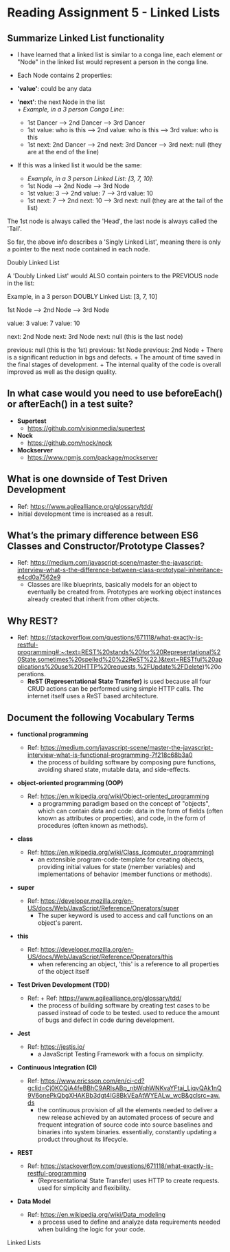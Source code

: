 # **Reading Assignment 5 - Linked Lists**

  ## Summarize Linked List functionality
  + I have learned that a linked list is similar to a conga line, each element or "Node" in the linked list would represent a person in the conga line.

  + Each Node contains 2 properties:

   + **'value'**: could be any data
   + **'next'**: the next Node in the list   
    + *Example, in a 3 person Conga Line*:
     + 1st Dancer             --> 2nd Dancer             --> 3rd Dancer
     + 1st value: who is this --> 2nd value: who is this --> 3rd value: who is this
     + 1st next: 2nd Dancer   --> 2nd next: 3rd Dancer   --> 3rd next: null (they are at the end of the line)    

  + If this was a linked list it would be the same:
    + *Example, in a 3 person Linked List: [3, 7, 10]*:
     + 1st Node               --> 2nd Node               --> 3rd Node
     + 1st value: 3           --> 2nd value: 7           --> 3rd value: 10
     + 1st next: 7            --> 2nd next: 10           --> 3rd next: null (they are at the tail of the list)
 

The 1st node is always called the 'Head', the last node is always called the 'Tail'.

So far, the above info describes a 'Singly Linked List', meaning there is only a pointer to the next node contained in each node. 

Doubly Linked List

A 'Doubly Linked List' would ALSO contain pointers to the PREVIOUS node in the list:

Example, in a 3 person DOUBLY Linked List: [3, 7, 10]

1st Node                   -->                 2nd Node                   -->                      3rd Node

value: 3                                            value: 7                                                  value: 10

next: 2nd Node                               next: 3rd Node                                     next: null (this is the last node)

previous: null (this is the 1st)         previous: 1st Node                              previous: 2nd Node
    + There is a significant reduction in bgs and defects.
    + The amount of time saved in the final stages of development.
    + The internal quality of the code is overall improved as well as the design quality.

  ## In what case would you need to use beforeEach() or afterEach() in a test suite?
   + **Supertest**
      + https://github.com/visionmedia/supertest
   + **Nock**
      + https://github.com/nock/nock
   + **Mockserver**
      + https://www.npmjs.com/package/mockserver

  ## What is one downside of Test Driven Development
  + Ref: https://www.agilealliance.org/glossary/tdd/
   + Initial development time is increased as a result.

  ## What’s the primary difference between ES6 Classes and Constructor/Prototype Classes?
  + Ref: https://medium.com/javascript-scene/master-the-javascript-interview-what-s-the-difference-between-class-prototypal-inheritance-e4cd0a7562e9
    + Classes are like blueprints, basically models for an object to eventually be created from. Prototypes are working object instances already created that inherit from other objects.

  ## Why REST?
  + Ref: https://stackoverflow.com/questions/671118/what-exactly-is-restful-programming#:~:text=REST%20stands%20for%20Representational%20State,sometimes%20spelled%20%22ReST%22.)&text=RESTful%20applications%20use%20HTTP%20requests,%2FUpdate%2FDelete)%20operations.
    + **ReST (Representational State Transfer)** is used because all four CRUD actions can be performed using simple HTTP calls. The internet itself uses a ReST based architecture.

  ## Document the following Vocabulary Terms
  
   + **functional programming**
     + Ref: https://medium.com/javascript-scene/master-the-javascript-interview-what-is-functional-programming-7f218c68b3a0
       +  the process of building software by composing pure functions, avoiding shared state, mutable data, and side-effects.
    
   + **object-oriented programming (OOP)**
     + Ref: https://en.wikipedia.org/wiki/Object-oriented_programming
       +  a programming paradigm based on the concept of "objects", which can contain data and code: data in the form of fields (often known as attributes or properties), and code, in the form of procedures (often known as methods).
    
   + **class**
     + Ref: https://en.wikipedia.org/wiki/Class_(computer_programming)
       +  an extensible program-code-template for creating objects, providing initial values for state (member variables) and implementations of behavior (member functions or methods).
    
   + **super**
     + Ref: https://developer.mozilla.org/en-US/docs/Web/JavaScript/Reference/Operators/super
       +  The super keyword is used to access and call functions on an object's parent.
    
   + **this**
     + Ref: https://developer.mozilla.org/en-US/docs/Web/JavaScript/Reference/Operators/this
       + when referencing an object, 'this' is a reference to all properties of the object itself
    
   + **Test Driven Development (TDD)**
     + Ref: + Ref: https://www.agilealliance.org/glossary/tdd/
       +  the process of building software by creating test cases to be passed instead of code to be tested. used to reduce the amount of bugs and defect in code during development.
    
   + **Jest**
     + Ref: https://jestjs.io/
       +  a JavaScript Testing Framework with a focus on simplicity.
    
   + **Continuous Integration (CI)**
     + Ref: https://www.ericsson.com/en/ci-cd?gclid=Cj0KCQiA4feBBhC9ARIsABp_nbWqhWNKvaYFtai_LjqvQAk1nQ9V6onePkQbgXHAKBb3dgt4IG8BkVEaAtWYEALw_wcB&gclsrc=aw.ds
       +  the continuous provision of all the elements needed to deliver a new release achieved by an automated process of secure and frequent integration of source code into source baselines and binaries into system binaries. essentially, constantly updating a product throughout its lifecycle.
    
   + **REST**
     + Ref: https://stackoverflow.com/questions/671118/what-exactly-is-restful-programming
       +  (Representational State Transfer) uses HTTP to create requests. used for simplicity and flexibility.
    
   + **Data Model**
     + Ref: https://en.wikipedia.org/wiki/Data_modeling
       +  a process used to define and analyze data requirements needed when building the logic for your code.
    

Linked Lists


